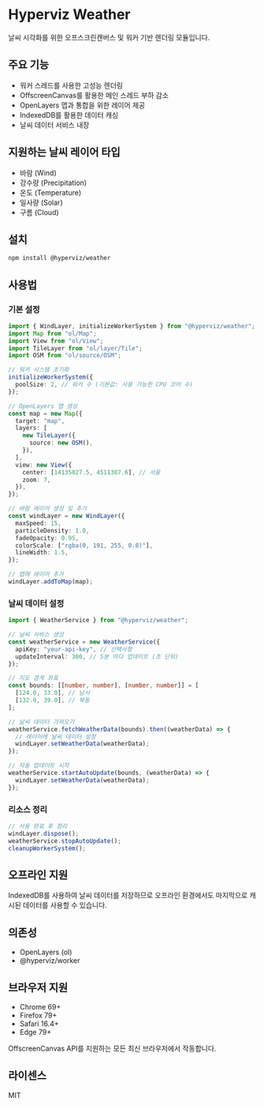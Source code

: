 # Hyperviz Weather

날씨 시각화를 위한 오프스크린캔버스 및 워커 기반 렌더링 모듈입니다.

## 주요 기능

- 워커 스레드를 사용한 고성능 렌더링
- OffscreenCanvas를 활용한 메인 스레드 부하 감소
- OpenLayers 맵과 통합을 위한 레이어 제공
- IndexedDB를 활용한 데이터 캐싱
- 날씨 데이터 서비스 내장

## 지원하는 날씨 레이어 타입

- 바람 (Wind)
- 강수량 (Precipitation)
- 온도 (Temperature)
- 일사량 (Solar)
- 구름 (Cloud)

## 설치

```bash
npm install @hyperviz/weather
```

## 사용법

### 기본 설정

```typescript
import { WindLayer, initializeWorkerSystem } from "@hyperviz/weather";
import Map from "ol/Map";
import View from "ol/View";
import TileLayer from "ol/layer/Tile";
import OSM from "ol/source/OSM";

// 워커 시스템 초기화
initializeWorkerSystem({
  poolSize: 2, // 워커 수 (기본값: 사용 가능한 CPU 코어 수)
});

// OpenLayers 맵 생성
const map = new Map({
  target: "map",
  layers: [
    new TileLayer({
      source: new OSM(),
    }),
  ],
  view: new View({
    center: [14135027.5, 4511307.6], // 서울
    zoom: 7,
  }),
});

// 바람 레이어 생성 및 추가
const windLayer = new WindLayer({
  maxSpeed: 15,
  particleDensity: 1.0,
  fadeOpacity: 0.95,
  colorScale: ["rgba(0, 191, 255, 0.8)"],
  lineWidth: 1.5,
});

// 맵에 레이어 추가
windLayer.addToMap(map);
```

### 날씨 데이터 설정

```typescript
import { WeatherService } from "@hyperviz/weather";

// 날씨 서비스 생성
const weatherService = new WeatherService({
  apiKey: "your-api-key", // 선택사항
  updateInterval: 300, // 5분 마다 업데이트 (초 단위)
});

// 지도 경계 좌표
const bounds: [[number, number], [number, number]] = [
  [124.0, 33.0], // 남서
  [132.0, 39.0], // 북동
];

// 날씨 데이터 가져오기
weatherService.fetchWeatherData(bounds).then((weatherData) => {
  // 레이어에 날씨 데이터 설정
  windLayer.setWeatherData(weatherData);
});

// 자동 업데이트 시작
weatherService.startAutoUpdate(bounds, (weatherData) => {
  windLayer.setWeatherData(weatherData);
});
```

### 리소스 정리

```typescript
// 사용 완료 후 정리
windLayer.dispose();
weatherService.stopAutoUpdate();
cleanupWorkerSystem();
```

## 오프라인 지원

IndexedDB를 사용하여 날씨 데이터를 저장하므로 오프라인 환경에서도 마지막으로 캐시된 데이터를 사용할 수 있습니다.

## 의존성

- OpenLayers (ol)
- @hyperviz/worker

## 브라우저 지원

- Chrome 69+
- Firefox 79+
- Safari 16.4+
- Edge 79+

OffscreenCanvas API를 지원하는 모든 최신 브라우저에서 작동합니다.

## 라이센스

MIT

